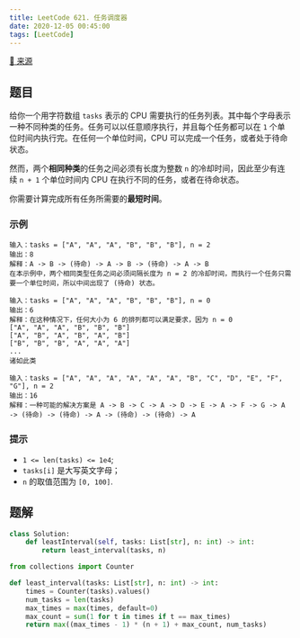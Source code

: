 ```yaml
---
title: LeetCode 621. 任务调度器
date: 2020-12-05 00:45:00
tags: [LeetCode]
---
```


[:link: 来源](https://leetcode-cn.com/problems/task-scheduler/)

## 题目

给你一个用字符数组 `tasks` 表示的 CPU 需要执行的任务列表。其中每个字母表示一种不同种类的任务。任务可以以任意顺序执行，并且每个任务都可以在 `1` 个单位时间内执行完。在任何一个单位时间，CPU 可以完成一个任务，或者处于待命状态。

然而，两个**相同种类**的任务之间必须有长度为整数 `n` 的冷却时间，因此至少有连续 `n + 1` 个单位时间内 CPU 在执行不同的任务，或者在待命状态。

你需要计算完成所有任务所需要的**最短时间**。

### 示例

```raw
输入：tasks = ["A", "A", "A", "B", "B", "B"], n = 2
输出：8
解释：A -> B -> (待命) -> A -> B -> (待命) -> A -> B
在本示例中，两个相同类型任务之间必须间隔长度为 n = 2 的冷却时间，而执行一个任务只需要一个单位时间，所以中间出现了 (待命) 状态。 
```

```raw
输入：tasks = ["A", "A", "A", "B", "B", "B"], n = 0
输出：6
解释：在这种情况下，任何大小为 6 的排列都可以满足要求，因为 n = 0
["A", "A", "A", "B", "B", "B"]
["A", "B", "A", "B", "A", "B"]
["B", "B", "B", "A", "A", "A"]
...
诸如此类
```

```raw
输入：tasks = ["A", "A", "A", "A", "A", "A", "B", "C", "D", "E", "F", "G"], n = 2
输出：16
解释：一种可能的解决方案是 A -> B -> C -> A -> D -> E -> A -> F -> G -> A -> (待命) -> (待命) -> A -> (待命) -> (待命) -> A
```

### 提示

- `1 <= len(tasks) <= 1e4`;
- `tasks[i]` 是大写英文字母；
- `n` 的取值范围为 `[0, 100]`.

<!-- more -->

## 题解

```python
class Solution:
    def leastInterval(self, tasks: List[str], n: int) -> int:
        return least_interval(tasks, n)

from collections import Counter

def least_interval(tasks: List[str], n: int) -> int:
    times = Counter(tasks).values()
    num_tasks = len(tasks)
    max_times = max(times, default=0)
    max_count = sum(1 for t in times if t == max_times)
    return max((max_times - 1) * (n + 1) + max_count, num_tasks)
```
